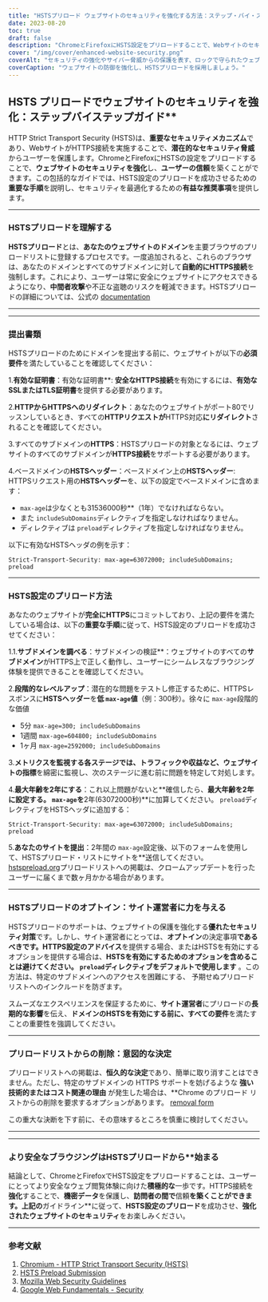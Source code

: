 ```yaml
---
title: "HSTSプリロード ウェブサイトのセキュリティを強化する方法：ステップ・バイ・ステップ・ガイド"
date: 2023-08-20
toc: true
draft: false
description: "ChromeとFirefoxにHSTS設定をプリロードすることで、Webサイトのセキュリティとユーザーの信頼を向上させる方法をご紹介します。シームレスな実装のためのステップバイステップガイドに従ってください。"
cover: "/img/cover/enhanced-website-security.png"
coverAlt: "セキュリティの強化やサイバー脅威からの保護を表す、ロックで守られたウェブサイトの漫画風イラスト。"
coverCaption: "ウェブサイトの防御を強化し、HSTSプリロードを採用しましょう。"
---
```


## HSTS プリロードでウェブサイトのセキュリティを強化：ステップバイステップガイド**

HTTP Strict Transport Security (HSTS)は、**重要なセキュリティメカニズム**であり、WebサイトがHTTPS接続を実施することで、**潜在的なセキュリティ脅威**からユーザーを保護します。ChromeとFirefoxにHSTSの設定をプリロードすることで、**ウェブサイトのセキュリティを強化**し、**ユーザーの信頼**を築くことができます。この包括的なガイドでは、HSTS設定のプリロードを成功させるための**重要な手順**を説明し、セキュリティを最適化するための**有益な推奨事項**を提供します。

______

### HSTSプリロードを理解する

**HSTSプリロード**とは、**あなたのウェブサイトのドメイン**を主要ブラウザのプリロードリストに登録するプロセスです。一度追加されると、これらのブラウザは、あなたのドメインとすべてのサブドメインに対して**自動的にHTTPS接続**を強制します。これにより、ユーザーは常に安全にウェブサイトにアクセスできるようになり、**中間者攻撃**や不正な盗聴のリスクを軽減できます。HSTSプリロードの詳細については、公式の [documentation](https://hstspreload.org/)

______

______

### 提出書類

HSTSプリロードのためにドメインを提出する前に、ウェブサイトが以下の**必須要件**を満たしていることを確認してください：

1.**有効な証明書**：有効な証明書**: **安全なHTTPS接続**を有効にするには、**有効なSSLまたはTLS証明書**を提供する必要があります。

2.**HTTPからHTTPSへのリダイレクト**：あなたのウェブサイトがポート80でリッスンしているとき、すべての**HTTPリクエストが**HTTPS対応**にリダイレクト**されることを確認してください。

3.すべてのサブドメインの**HTTPS**：HSTSプリロードの対象となるには、ウェブサイトのすべてのサブドメインが**HTTPS接続**をサポートする必要があります。

4.ベースドメインの**HSTSヘッダー**：ベースドメイン上の**HSTSヘッダー**: HTTPSリクエスト用の**HSTSヘッダー**を、以下の設定でベースドメインに含めます：
   - `max-age`は少なくとも31536000秒**（1年）でなければならない。
   - また `includeSubDomains`ディレクティブを指定しなければなりません。
   - ディレクティブは `preload`ディレクティブを指定しなければなりません。

以下に有効なHSTSヘッダの例を示す：

```http
Strict-Transport-Security: max-age=63072000; includeSubDomains; preload
```

______

### HSTS設定のプリロード方法

あなたのウェブサイトが**完全にHTTPS**にコミットしており、上記の要件を満たしている場合は、以下の**重要な手順**に従って、HSTS設定のプリロードを成功させてください：

1.1.**サブドメインを調べる**：サブドメインの検証**：ウェブサイトのすべての**サブドメイン**がHTTPS上で正しく動作し、ユーザーにシームレスなブラウジング体験を提供できることを確認してください。

2.**段階的なレベルアップ**：潜在的な問題をテストし修正するために、HTTPSレスポンスに**HSTSヘッダー**を**低 `max-age`値**（例：300秒）。徐々に `max-age`段階的な価値
   - 5分 `max-age=300; includeSubDomains`
   - 1週間 `max-age=604800; includeSubDomains`
   - 1ヶ月 `max-age=2592000; includeSubDomains`

3.**メトリクスを監視する各ステージでは、トラフィックや収益など、ウェブサイトの指標**を綿密に監視し、次のステージに進む前に問題を特定して対処します。

4.**最大年齢を2年にする**：これ以上問題がないと**確信したら、**最大年齢を2年に設定する。 `max-age`を**2年(63072000秒)**に加算してください。 `preload`ディレクティブをHSTSヘッダに追加する：
```http
Strict-Transport-Security: max-age=63072000; includeSubDomains; preload
```

5.**あなたのサイトを提出**：2年間の `max-age`設定後、以下のフォームを使用して、HSTSプリロード・リストにサイトを**送信してください。 [hstspreload.org](https://hstspreload.org/)プリロードリストへの掲載は、クロームアップデートを行ったユーザーに届くまで数ヶ月かかる場合があります。
______

### HSTSプリロードのオプトイン：サイト運営者に力を与える

HSTSプリロードのサポートは、ウェブサイトの保護を強化する**優れたセキュリティ対策**です。しかし、サイト運営者にとっては、**オプトイン**の決定事項**であるべきです。HTTPS設定のアドバイス**を提供する場合、またはHSTSを有効にするオプションを提供する場合は、**HSTSを有効にするためのオプションを含めることは避けてください。 `preload`ディレクティブをデフォルトで使用します** 。この方法は、特定のサブドメインへのアクセスを困難にする、 予期せぬプリロードリストへのインクルードを防ぎます。

スムーズなエクスペリエンスを保証するために、**サイト運営者**にプリロードの**長期的な影響**を伝え、**ドメインのHSTSを有効にする前に、すべての要件**を満たすことの重要性を強調してください。

______

### プリロードリストからの削除：意図的な決定

プリロードリストへの掲載は、**恒久的な決定**であり、簡単に取り消すことはできません。ただし、特定のサブドメインの HTTPS サポートを妨げるような **強い技術的またはコスト関連の理由** が発生した場合は、**Chrome のプリロード リストからの削除を要求するオプションがあります。 [removal form](https://hstspreload.org/removal/)

この重大な決断を下す前に、その意味するところを慎重に検討してください。
______

______

### より安全なブラウジングはHSTSプリロードから**始まる

結論として、ChromeとFirefoxでHSTS設定をプリロードすることは、ユーザーにとってより安全なウェブ閲覧体験に向けた**積極的な**一歩です。HTTPS接続を**強化**することで、**機密データ**を保護し、**訪問者の間で**信頼**を築くことができます。上記の**ガイドライン**に従って、**HSTS設定のプリロード**を成功させ、**強化されたウェブサイトのセキュリティ**をお楽しみください。

______

### 参考文献

1. [Chromium - HTTP Strict Transport Security (HSTS)](https://www.chromium.org/hsts/)
2. [HSTS Preload Submission](https://hstspreload.org/)
3. [Mozilla Web Security Guidelines](https://infosec.mozilla.org/guidelines/web_security)
4. [Google Web Fundamentals - Security](https://developers.google.com/web/fundamentals/security/)

